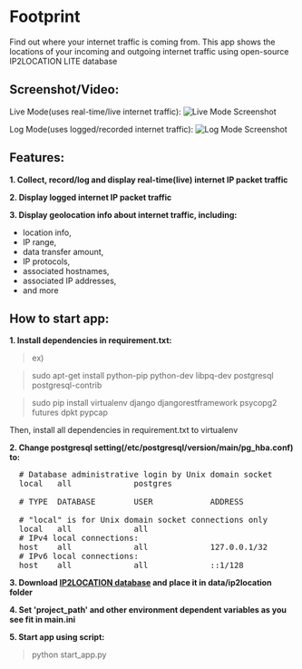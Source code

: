 # Footprint

Find out where your internet traffic is coming from. This app shows the locations of your incoming and outgoing internet traffic using open-source IP2LOCATION LITE database

## Screenshot/Video:

Live Mode(uses real-time/live internet traffic):
![Live Mode Screenshot](https://cloud.githubusercontent.com/assets/2279564/17813316/df3d4e0e-6665-11e6-8cc9-2722c4ff5311.png)

Log Mode(uses logged/recorded internet traffic):
![Log Mode Screenshot](https://cloud.githubusercontent.com/assets/2279564/17813389/2067e7cc-6666-11e6-858e-ee6ba32f6e01.png)

## Features:

**1. Collect, record/log and display real-time(live) internet IP packet traffic**

**2. Display logged internet IP packet traffic**

**3. Display geolocation info about internet traffic, including:**

  * location info,
  * IP range,
  * data transfer amount,
  * IP protocols,
  * associated hostnames,
  * associated IP addresses,
  * and more


## How to start app:

**1. Install dependencies in requirement.txt:**
> ex)

> sudo apt-get install python-pip python-dev libpq-dev postgresql postgresql-contrib

> sudo pip install virtualenv django djangorestframework psycopg2 futures dpkt pypcap

Then, install all dependencies in requirement.txt to virtualenv

**2. Change postgresql setting(/etc/postgresql/version/main/pg_hba.conf) to:**

<pre>
  # Database administrative login by Unix domain socket
  local   all             postgres                                trust

  # TYPE  DATABASE        USER            ADDRESS                 METHOD

  # "local" is for Unix domain socket connections only
  local   all             all                                     md5
  # IPv4 local connections:
  host    all             all             127.0.0.1/32            md5
  # IPv6 local connections:
  host    all             all             ::1/128                 md5
</pre>

**3. Download [IP2LOCATION database](https://lite.ip2location.com/database-ip-country-region-city-latitude-longitude) and place it in data/ip2location folder**

**4. Set 'project_path' and other environment dependent variables as you see fit in main.ini**

**5. Start app using script:**

> python start_app.py